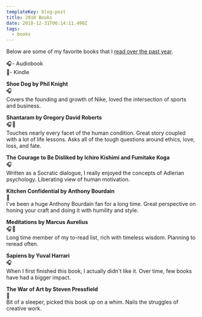 ```yaml
---
templateKey: blog-post
title: 2018 Books
date: 2018-12-31T06:14:11.498Z
tags:
  - books
---
```

Below are some of my favorite books that I [read over the past year](https://www.goodreads.com/user_challenges/10468081).

🎧- Audiobook\
📕- Kindle

**Shoe Dog by Phil Knight**\
🎧\
Covers the founding and growth of Nike, loved the intersection of sports and business.

**Shantaram by Gregory David Roberts**\
🎧📕\
Touches nearly every facet of the human condition. Great story coupled with a lot of life lessons. Asks all of the tough questions around ethics, love, loss, and fate.

**The Courage to Be Disliked by Ichiro Kishimi and
Fumitake Koga**\
🎧\
Written as a Socratic dialogue, I really enjoyed the concepts of Adlerian psychology. Liberating view of human motivation.

**Kitchen Confidential by Anthony Bourdain**\
📕\
I've been a huge Anthony Bourdain fan for a long time. Great perspective on honing your craft and doing it with humility and style.

**Meditations by Marcus Aurelius**\
🎧📕\
Long time member of my to-read list, rich with timeless wisdom. Planning to reread often.

**Sapiens by Yuval Harrari**\
🎧\
When I first finished this book, I actually didn't like it. Over time, few books have had a bigger impact.

**The War of Art by Steven Pressfield**\
📕\
Bit of a sleeper, picked this book up on a whim. Nails the struggles of creative work.

